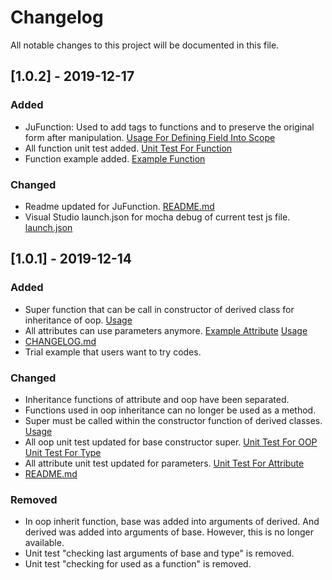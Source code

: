 # Changelog
All notable changes to this project will be documented in this file.

## [1.0.2] - 2019-12-17
### Added
- JuFunction: Used to add tags to functions and to preserve the original form after manipulation. [Usage For Defining Field Into Scope](https://github.com/JosephUz/juof/blob/master/examples/function/app.js#L82)
- All function unit test added. [Unit Test For Function](https://github.com/JosephUz/juof/tree/master/test/function)
- Function example added. [Example Function](https://github.com/JosephUz/juof/blob/master/examples/function)

### Changed
- Readme updated for JuFunction. [README.md](https://github.com/JosephUz/juof/blob/master/README.md#juoffunction)
- Visual Studio launch.json for mocha debug of current test js file. [launch.json](https://github.com/JosephUz/juof/blob/master/.vscode/launch.json)


## [1.0.1] - 2019-12-14
### Added
- Super function that can be call in constructor of derived class for inheritance of oop. [Usage](https://github.com/JosephUz/juof/blob/master/examples/basic/app.js#L10)
- All attributes can use parameters anymore. [Example Attribute](https://github.com/JosephUz/juof/blob/master/examples/attribute/user/method.js#L37) [Usage](https://github.com/JosephUz/juof/blob/master/examples/attribute/user/method.js#L33)
- [CHANGELOG.md](https://github.com/JosephUz/juof/blob/master/CHANGELOG.md)
- Trial example that users want to try codes.

### Changed
- Inheritance functions of attribute and oop have been separated.
- Functions used in oop inheritance can no longer be used as a method. 
- Super must be called within the constructor function of derived classes. [Usage](https://github.com/JosephUz/juof/blob/master/examples/basic/app.js#L10)
- All oop unit test updated for base constructor super. [Unit Test For OOP](https://github.com/JosephUz/juof/tree/master/test/oop) [Unit Test For Type](https://github.com/JosephUz/juof/tree/master/test/oop)
- All attribute unit test updated for parameters. [Unit Test For Attribute](https://github.com/JosephUz/juof/tree/master/test/attribute)
- [README.md](https://github.com/JosephUz/juof/blob/master/README.md)

### Removed
- In oop inherit function, base was added into arguments of derived. And derived was added into arguments of base. However, this is no longer available.
- Unit test "checking last arguments of base and type" is removed.
- Unit test "checking for used as a function" is removed.